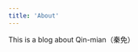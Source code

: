 ```yaml
---
title: 'About'
---
```


<!--
This content will be displayed at the top of the index page.
You can leave this empty if you don’t want to show any content.
-->

This is a blog about Qin-mian（秦免）



